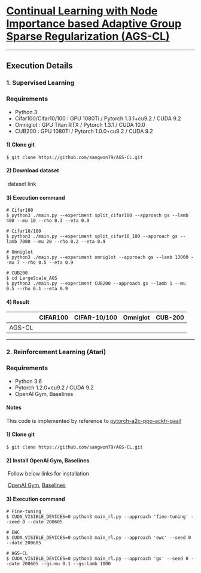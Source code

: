 # [Continual Learning with Node Importance based Adaptive Group Sparse Regularization (AGS-CL)]() 

------

## **Execution Details**

### 1. Supervised Learning

### Requirements

- Python 3
- Cifar100/Cifar10/100 : GPU 1080Ti / Pytorch 1.3.1+cu9.2 / CUDA 9.2
- Omniglot : GPU Titan RTX / Pytorch 1.3.1 / CUDA 10.0
- CUB200 : GPU 1080Ti / Pytorch 1.0.0+cu9.2 / CUDA 9.2

#### 1) Clone git

```
$ git clone https://github.com/sangwon79/AGS-CL.git
```

#### 2) Download dataset

​	dataset link

#### 3) Execution command

```
# Cifar100
$ python3 ./main.py --experiment split_cifar100 --approach gs --lamb 400 --mu 10 --rho 0.3 --eta 0.9 

# Cifar10/100
$ python3 ./main.py --experiment split_cifar10_100 --approach gs --lamb 7000 --mu 20 --rho 0.2 --eta 0.9 

# Omniglot
$ python3 ./main.py --experiment omniglot --approach gs --lamb 13000 --mu 7 --rho 0.5 --eta 0.9 

# CUB200
$ cd LargeScale_AGS
$ python3 ./main.py --experiment CUB200 --approach gs --lamb 1 --mu 0.5 --rho 0.1 --eta 0.9 
```

#### 4) Result

|        | CIFAR100 | CIFAR-10/100 | Omniglot | CUB-200 |
| :----: | :------: | :----------: | :------: | :-----: |
| AGS-CL |          |              |          |         |

------

### 2. Reinforcement Learning (Atari)

### Requirements

- Python 3.6
- Pytorch 1.2.0+cu9.2 / CUDA 9.2
- OpenAI Gym, Baselines

#### Notes

This code is implemented by reference to [pytorch-a2c-ppo-acktr-gaail](https://github.com/ikostrikov/pytorch-a2c-ppo-acktr-gail) 

#### 1) Clone git

```
$ git clone https://github.com/sangwon79/AGS-CL.git
```

#### 2) Install OpenAI Gym, Baselines

​	Follow below links for installation

​	[OpenAI Gym](https://github.com/openai/gym#installation), [Baselines](https://github.com/openai/baselinesn)

#### 3) Execution command

```
# Fine-tuning
$ CUDA_VISIBLE_DEVICES=0 python3 main_rl.py --approach 'fine-tuning' --seed 0 --date 200605  

# EWC
$ CUDA_VISIBLE_DEVICES=0 python3 main_rl.py --approach 'ewc' --seed 0 --date 200605 

# AGS-CL
$ CUDA_VISIBLE_DEVICES=0 python3 main_rl.py --approach 'gs' --seed 0 --date 200605 --gs-mu 0.1 --gs-lamb 1000
```
